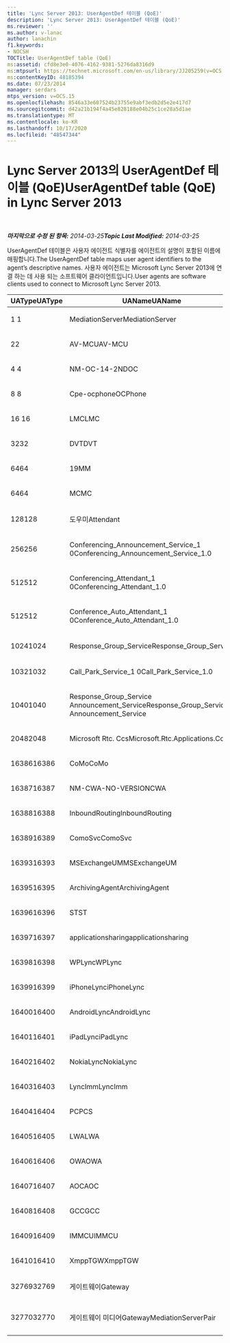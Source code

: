 ```yaml
---
title: 'Lync Server 2013: UserAgentDef 테이블 (QoE)'
description: 'Lync Server 2013: UserAgentDef 테이블 (QoE)'
ms.reviewer: ''
ms.author: v-lanac
author: lanachin
f1.keywords:
- NOCSH
TOCTitle: UserAgentDef table (QoE)
ms:assetid: cfd8e3e0-4076-4162-9381-5276da8316d9
ms:mtpsurl: https://technet.microsoft.com/en-us/library/JJ205259(v=OCS.15)
ms:contentKeyID: 48185394
ms.date: 07/23/2014
manager: serdars
mtps_version: v=OCS.15
ms.openlocfilehash: 8546a33e607524b23755e9abf3edb2d5e2e417d7
ms.sourcegitcommit: d42a21b194f4a45e828188e04b25c1ce28a5d1ae
ms.translationtype: MT
ms.contentlocale: ko-KR
ms.lasthandoff: 10/17/2020
ms.locfileid: "48547344"
---
```

# <a name="useragentdef-table-qoe-in-lync-server-2013"></a><span data-ttu-id="45173-103">Lync Server 2013의 UserAgentDef 테이블 (QoE)</span><span class="sxs-lookup"><span data-stu-id="45173-103">UserAgentDef table (QoE) in Lync Server 2013</span></span>

<div data-xmlns="http://www.w3.org/1999/xhtml">

<div class="topic" data-xmlns="http://www.w3.org/1999/xhtml" data-msxsl="urn:schemas-microsoft-com:xslt" data-cs="https://msdn.microsoft.com/">

<div data-asp="https://msdn2.microsoft.com/asp">



</div>

<div id="mainSection">

<div id="mainBody">

<span> </span>

<span data-ttu-id="45173-104">_**마지막으로 수정 된 항목:** 2014-03-25_</span><span class="sxs-lookup"><span data-stu-id="45173-104">_**Topic Last Modified:** 2014-03-25_</span></span>

<span data-ttu-id="45173-105">UserAgentDef 테이블은 사용자 에이전트 식별자를 에이전트의 설명이 포함된 이름에 매핑합니다.</span><span class="sxs-lookup"><span data-stu-id="45173-105">The UserAgentDef table maps user agent identifiers to the agent’s descriptive names.</span></span> <span data-ttu-id="45173-106">사용자 에이전트는 Microsoft Lync Server 2013에 연결 하는 데 사용 되는 소프트웨어 클라이언트입니다.</span><span class="sxs-lookup"><span data-stu-id="45173-106">User agents are software clients used to connect to Microsoft Lync Server 2013.</span></span>


<table>
<colgroup>
<col style="width: 33%" />
<col style="width: 33%" />
<col style="width: 33%" />
</colgroup>
<thead>
<tr class="header">
<th><span data-ttu-id="45173-107">UAType</span><span class="sxs-lookup"><span data-stu-id="45173-107">UAType</span></span></th>
<th><span data-ttu-id="45173-108">UAName</span><span class="sxs-lookup"><span data-stu-id="45173-108">UAName</span></span></th>
<th><span data-ttu-id="45173-109">UACategory</span><span class="sxs-lookup"><span data-stu-id="45173-109">UACategory</span></span></th>
</tr>
</thead>
<tbody>
<tr class="odd">
<td><p><span data-ttu-id="45173-110">1 </span><span class="sxs-lookup"><span data-stu-id="45173-110">1</span></span></p></td>
<td><p><span data-ttu-id="45173-111">MediationServer</span><span class="sxs-lookup"><span data-stu-id="45173-111">MediationServer</span></span></p></td>
<td><p><span data-ttu-id="45173-112">MediationServer</span><span class="sxs-lookup"><span data-stu-id="45173-112">MediationServer</span></span></p></td>
</tr>
<tr class="even">
<td><p><span data-ttu-id="45173-113">2</span><span class="sxs-lookup"><span data-stu-id="45173-113">2</span></span></p></td>
<td><p><span data-ttu-id="45173-114">AV-MCU</span><span class="sxs-lookup"><span data-stu-id="45173-114">AV-MCU</span></span></p></td>
<td><p><span data-ttu-id="45173-115">AV-MCU</span><span class="sxs-lookup"><span data-stu-id="45173-115">AV-MCU</span></span></p></td>
</tr>
<tr class="odd">
<td><p><span data-ttu-id="45173-116">4 </span><span class="sxs-lookup"><span data-stu-id="45173-116">4</span></span></p></td>
<td><p><span data-ttu-id="45173-117">NM-OC-14-2ND</span><span class="sxs-lookup"><span data-stu-id="45173-117">OC</span></span></p></td>
<td><p><span data-ttu-id="45173-118">NM-OC-14-2ND</span><span class="sxs-lookup"><span data-stu-id="45173-118">OC</span></span></p></td>
</tr>
<tr class="even">
<td><p><span data-ttu-id="45173-119">8 </span><span class="sxs-lookup"><span data-stu-id="45173-119">8</span></span></p></td>
<td><p><span data-ttu-id="45173-120">Cpe-ocphone</span><span class="sxs-lookup"><span data-stu-id="45173-120">OCPhone</span></span></p></td>
<td><p><span data-ttu-id="45173-121">Cpe-ocphone</span><span class="sxs-lookup"><span data-stu-id="45173-121">OCPhone</span></span></p></td>
</tr>
<tr class="odd">
<td><p><span data-ttu-id="45173-122">16 </span><span class="sxs-lookup"><span data-stu-id="45173-122">16</span></span></p></td>
<td><p><span data-ttu-id="45173-123">LMC</span><span class="sxs-lookup"><span data-stu-id="45173-123">LMC</span></span></p></td>
<td><p><span data-ttu-id="45173-124">LMC</span><span class="sxs-lookup"><span data-stu-id="45173-124">LMC</span></span></p></td>
</tr>
<tr class="even">
<td><p><span data-ttu-id="45173-125">32</span><span class="sxs-lookup"><span data-stu-id="45173-125">32</span></span></p></td>
<td><p><span data-ttu-id="45173-126">DVT</span><span class="sxs-lookup"><span data-stu-id="45173-126">DVT</span></span></p></td>
<td><p><span data-ttu-id="45173-127">DVT</span><span class="sxs-lookup"><span data-stu-id="45173-127">DVT</span></span></p></td>
</tr>
<tr class="odd">
<td><p><span data-ttu-id="45173-128">64</span><span class="sxs-lookup"><span data-stu-id="45173-128">64</span></span></p></td>
<td><p><span data-ttu-id="45173-129">19</span><span class="sxs-lookup"><span data-stu-id="45173-129">MM</span></span></p></td>
<td><p><span data-ttu-id="45173-130">19</span><span class="sxs-lookup"><span data-stu-id="45173-130">MM</span></span></p></td>
</tr>
<tr class="even">
<td><p><span data-ttu-id="45173-131">64</span><span class="sxs-lookup"><span data-stu-id="45173-131">64</span></span></p></td>
<td><p><span data-ttu-id="45173-132">MC</span><span class="sxs-lookup"><span data-stu-id="45173-132">MC</span></span></p></td>
<td><p><span data-ttu-id="45173-133">19</span><span class="sxs-lookup"><span data-stu-id="45173-133">MM</span></span></p></td>
</tr>
<tr class="odd">
<td><p><span data-ttu-id="45173-134">128</span><span class="sxs-lookup"><span data-stu-id="45173-134">128</span></span></p></td>
<td><p><span data-ttu-id="45173-135">도우미</span><span class="sxs-lookup"><span data-stu-id="45173-135">Attendant</span></span></p></td>
<td><p><span data-ttu-id="45173-136">도우미</span><span class="sxs-lookup"><span data-stu-id="45173-136">Attendant</span></span></p></td>
</tr>
<tr class="even">
<td><p><span data-ttu-id="45173-137">256</span><span class="sxs-lookup"><span data-stu-id="45173-137">256</span></span></p></td>
<td><p><span data-ttu-id="45173-138">Conferencing_Announcement_Service_1 0</span><span class="sxs-lookup"><span data-stu-id="45173-138">Conferencing_Announcement_Service_1.0</span></span></p></td>
<td><p><span data-ttu-id="45173-139">인증</span><span class="sxs-lookup"><span data-stu-id="45173-139">CAS</span></span></p></td>
</tr>
<tr class="odd">
<td><p><span data-ttu-id="45173-140">512</span><span class="sxs-lookup"><span data-stu-id="45173-140">512</span></span></p></td>
<td><p><span data-ttu-id="45173-141">Conferencing_Attendant_1 0</span><span class="sxs-lookup"><span data-stu-id="45173-141">Conferencing_Attendant_1.0</span></span></p></td>
<td><p><span data-ttu-id="45173-142">CAA</span><span class="sxs-lookup"><span data-stu-id="45173-142">CAA</span></span></p></td>
</tr>
<tr class="even">
<td><p><span data-ttu-id="45173-143">512</span><span class="sxs-lookup"><span data-stu-id="45173-143">512</span></span></p></td>
<td><p><span data-ttu-id="45173-144">Conference_Auto_Attendant_1 0</span><span class="sxs-lookup"><span data-stu-id="45173-144">Conference_Auto_Attendant_1.0</span></span></p></td>
<td><p><span data-ttu-id="45173-145">CAA</span><span class="sxs-lookup"><span data-stu-id="45173-145">CAA</span></span></p></td>
</tr>
<tr class="odd">
<td><p><span data-ttu-id="45173-146">1024</span><span class="sxs-lookup"><span data-stu-id="45173-146">1024</span></span></p></td>
<td><p><span data-ttu-id="45173-147">Response_Group_Service</span><span class="sxs-lookup"><span data-stu-id="45173-147">Response_Group_Service</span></span></p></td>
<td><p><span data-ttu-id="45173-148">컴파일하지</span><span class="sxs-lookup"><span data-stu-id="45173-148">RGS</span></span></p></td>
</tr>
<tr class="even">
<td><p><span data-ttu-id="45173-149">1032</span><span class="sxs-lookup"><span data-stu-id="45173-149">1032</span></span></p></td>
<td><p><span data-ttu-id="45173-150">Call_Park_Service_1 0</span><span class="sxs-lookup"><span data-stu-id="45173-150">Call_Park_Service_1.0</span></span></p></td>
<td><p><span data-ttu-id="45173-151">CPS</span><span class="sxs-lookup"><span data-stu-id="45173-151">CPS</span></span></p></td>
</tr>
<tr class="odd">
<td><p><span data-ttu-id="45173-152">1040</span><span class="sxs-lookup"><span data-stu-id="45173-152">1040</span></span></p></td>
<td><p><span data-ttu-id="45173-153">Response_Group_Service Announcement_Service</span><span class="sxs-lookup"><span data-stu-id="45173-153">Response_Group_Service Announcement_Service</span></span></p></td>
<td><p><span data-ttu-id="45173-154">에</span><span class="sxs-lookup"><span data-stu-id="45173-154">AS</span></span></p></td>
</tr>
<tr class="even">
<td><p><span data-ttu-id="45173-155">2048</span><span class="sxs-lookup"><span data-stu-id="45173-155">2048</span></span></p></td>
<td><p><span data-ttu-id="45173-156">Microsoft Rtc. Ccs</span><span class="sxs-lookup"><span data-stu-id="45173-156">Microsoft.Rtc.Applications.Ccs</span></span></p></td>
<td><p><span data-ttu-id="45173-157">CCS</span><span class="sxs-lookup"><span data-stu-id="45173-157">CCS</span></span></p></td>
</tr>
<tr class="odd">
<td><p><span data-ttu-id="45173-158">16386</span><span class="sxs-lookup"><span data-stu-id="45173-158">16386</span></span></p></td>
<td><p><span data-ttu-id="45173-159">CoMo</span><span class="sxs-lookup"><span data-stu-id="45173-159">CoMo</span></span></p></td>
<td><p><span data-ttu-id="45173-160">CoMo</span><span class="sxs-lookup"><span data-stu-id="45173-160">CoMo</span></span></p></td>
</tr>
<tr class="even">
<td><p><span data-ttu-id="45173-161">16387</span><span class="sxs-lookup"><span data-stu-id="45173-161">16387</span></span></p></td>
<td><p><span data-ttu-id="45173-162">NM-CWA-NO-VERSION</span><span class="sxs-lookup"><span data-stu-id="45173-162">CWA</span></span></p></td>
<td><p><span data-ttu-id="45173-163">NM-CWA-NO-VERSION</span><span class="sxs-lookup"><span data-stu-id="45173-163">CWA</span></span></p></td>
</tr>
<tr class="odd">
<td><p><span data-ttu-id="45173-164">16388</span><span class="sxs-lookup"><span data-stu-id="45173-164">16388</span></span></p></td>
<td><p><span data-ttu-id="45173-165">InboundRouting</span><span class="sxs-lookup"><span data-stu-id="45173-165">InboundRouting</span></span></p></td>
<td><p><span data-ttu-id="45173-166">InboundRouting</span><span class="sxs-lookup"><span data-stu-id="45173-166">InboundRouting</span></span></p></td>
</tr>
<tr class="even">
<td><p><span data-ttu-id="45173-167">16389</span><span class="sxs-lookup"><span data-stu-id="45173-167">16389</span></span></p></td>
<td><p><span data-ttu-id="45173-168">ComoSvc</span><span class="sxs-lookup"><span data-stu-id="45173-168">ComoSvc</span></span></p></td>
<td><p><span data-ttu-id="45173-169">ComoSvc</span><span class="sxs-lookup"><span data-stu-id="45173-169">ComoSvc</span></span></p></td>
</tr>
<tr class="odd">
<td><p><span data-ttu-id="45173-170">16393</span><span class="sxs-lookup"><span data-stu-id="45173-170">16393</span></span></p></td>
<td><p><span data-ttu-id="45173-171">MSExchangeUM</span><span class="sxs-lookup"><span data-stu-id="45173-171">MSExchangeUM</span></span></p></td>
<td><p><span data-ttu-id="45173-172">ExUM</span><span class="sxs-lookup"><span data-stu-id="45173-172">ExUM</span></span></p></td>
</tr>
<tr class="even">
<td><p><span data-ttu-id="45173-173">16395</span><span class="sxs-lookup"><span data-stu-id="45173-173">16395</span></span></p></td>
<td><p><span data-ttu-id="45173-174">ArchivingAgent</span><span class="sxs-lookup"><span data-stu-id="45173-174">ArchivingAgent</span></span></p></td>
<td><p><span data-ttu-id="45173-175">ARCHAGENT</span><span class="sxs-lookup"><span data-stu-id="45173-175">ARCHAGENT</span></span></p></td>
</tr>
<tr class="odd">
<td><p><span data-ttu-id="45173-176">16396</span><span class="sxs-lookup"><span data-stu-id="45173-176">16396</span></span></p></td>
<td><p><span data-ttu-id="45173-177">ST</span><span class="sxs-lookup"><span data-stu-id="45173-177">ST</span></span></p></td>
<td><p><span data-ttu-id="45173-178">ST</span><span class="sxs-lookup"><span data-stu-id="45173-178">ST</span></span></p></td>
</tr>
<tr class="even">
<td><p><span data-ttu-id="45173-179">16397</span><span class="sxs-lookup"><span data-stu-id="45173-179">16397</span></span></p></td>
<td><p><span data-ttu-id="45173-180">applicationsharing</span><span class="sxs-lookup"><span data-stu-id="45173-180">applicationsharing</span></span></p></td>
<td><p><span data-ttu-id="45173-181">ASMCU</span><span class="sxs-lookup"><span data-stu-id="45173-181">ASMCU</span></span></p></td>
</tr>
<tr class="odd">
<td><p><span data-ttu-id="45173-182">16398</span><span class="sxs-lookup"><span data-stu-id="45173-182">16398</span></span></p></td>
<td><p><span data-ttu-id="45173-183">WPLync</span><span class="sxs-lookup"><span data-stu-id="45173-183">WPLync</span></span></p></td>
<td><p><span data-ttu-id="45173-184">WPLync</span><span class="sxs-lookup"><span data-stu-id="45173-184">WPLync</span></span></p></td>
</tr>
<tr class="even">
<td><p><span data-ttu-id="45173-185">16399</span><span class="sxs-lookup"><span data-stu-id="45173-185">16399</span></span></p></td>
<td><p><span data-ttu-id="45173-186">iPhoneLync</span><span class="sxs-lookup"><span data-stu-id="45173-186">iPhoneLync</span></span></p></td>
<td><p><span data-ttu-id="45173-187">iPhoneLync</span><span class="sxs-lookup"><span data-stu-id="45173-187">iPhoneLync</span></span></p></td>
</tr>
<tr class="odd">
<td><p><span data-ttu-id="45173-188">16400</span><span class="sxs-lookup"><span data-stu-id="45173-188">16400</span></span></p></td>
<td><p><span data-ttu-id="45173-189">AndroidLync</span><span class="sxs-lookup"><span data-stu-id="45173-189">AndroidLync</span></span></p></td>
<td><p><span data-ttu-id="45173-190">AndroidLync</span><span class="sxs-lookup"><span data-stu-id="45173-190">AndroidLync</span></span></p></td>
</tr>
<tr class="even">
<td><p><span data-ttu-id="45173-191">16401</span><span class="sxs-lookup"><span data-stu-id="45173-191">16401</span></span></p></td>
<td><p><span data-ttu-id="45173-192">iPadLync</span><span class="sxs-lookup"><span data-stu-id="45173-192">iPadLync</span></span></p></td>
<td><p><span data-ttu-id="45173-193">iPadLync</span><span class="sxs-lookup"><span data-stu-id="45173-193">iPadLync</span></span></p></td>
</tr>
<tr class="odd">
<td><p><span data-ttu-id="45173-194">16402</span><span class="sxs-lookup"><span data-stu-id="45173-194">16402</span></span></p></td>
<td><p><span data-ttu-id="45173-195">NokiaLync</span><span class="sxs-lookup"><span data-stu-id="45173-195">NokiaLync</span></span></p></td>
<td><p><span data-ttu-id="45173-196">NokiaLync</span><span class="sxs-lookup"><span data-stu-id="45173-196">NokiaLync</span></span></p></td>
</tr>
<tr class="even">
<td><p><span data-ttu-id="45173-197">16403</span><span class="sxs-lookup"><span data-stu-id="45173-197">16403</span></span></p></td>
<td><p><span data-ttu-id="45173-198">LyncImm</span><span class="sxs-lookup"><span data-stu-id="45173-198">LyncImm</span></span></p></td>
<td><p><span data-ttu-id="45173-199">LyncImm</span><span class="sxs-lookup"><span data-stu-id="45173-199">LyncImm</span></span></p></td>
</tr>
<tr class="odd">
<td><p><span data-ttu-id="45173-200">16404</span><span class="sxs-lookup"><span data-stu-id="45173-200">16404</span></span></p></td>
<td><p><span data-ttu-id="45173-201">PC</span><span class="sxs-lookup"><span data-stu-id="45173-201">PCS</span></span></p></td>
<td><p><span data-ttu-id="45173-202">PC</span><span class="sxs-lookup"><span data-stu-id="45173-202">PCS</span></span></p></td>
</tr>
<tr class="even">
<td><p><span data-ttu-id="45173-203">16405</span><span class="sxs-lookup"><span data-stu-id="45173-203">16405</span></span></p></td>
<td><p><span data-ttu-id="45173-204">LWA</span><span class="sxs-lookup"><span data-stu-id="45173-204">LWA</span></span></p></td>
<td><p><span data-ttu-id="45173-205">LWA</span><span class="sxs-lookup"><span data-stu-id="45173-205">LWA</span></span></p></td>
</tr>
<tr class="odd">
<td><p><span data-ttu-id="45173-206">16406</span><span class="sxs-lookup"><span data-stu-id="45173-206">16406</span></span></p></td>
<td><p><span data-ttu-id="45173-207">OWA</span><span class="sxs-lookup"><span data-stu-id="45173-207">OWA</span></span></p></td>
<td><p><span data-ttu-id="45173-208">OWA</span><span class="sxs-lookup"><span data-stu-id="45173-208">OWA</span></span></p></td>
</tr>
<tr class="even">
<td><p><span data-ttu-id="45173-209">16407</span><span class="sxs-lookup"><span data-stu-id="45173-209">16407</span></span></p></td>
<td><p><span data-ttu-id="45173-210">AOC</span><span class="sxs-lookup"><span data-stu-id="45173-210">AOC</span></span></p></td>
<td><p><span data-ttu-id="45173-211">AOC</span><span class="sxs-lookup"><span data-stu-id="45173-211">AOC</span></span></p></td>
</tr>
<tr class="odd">
<td><p><span data-ttu-id="45173-212">16408</span><span class="sxs-lookup"><span data-stu-id="45173-212">16408</span></span></p></td>
<td><p><span data-ttu-id="45173-213">GCC</span><span class="sxs-lookup"><span data-stu-id="45173-213">GCC</span></span></p></td>
<td><p><span data-ttu-id="45173-214">GCC</span><span class="sxs-lookup"><span data-stu-id="45173-214">GCC</span></span></p></td>
</tr>
<tr class="even">
<td><p><span data-ttu-id="45173-215">16409</span><span class="sxs-lookup"><span data-stu-id="45173-215">16409</span></span></p></td>
<td><p><span data-ttu-id="45173-216">IMMCU</span><span class="sxs-lookup"><span data-stu-id="45173-216">IMMCU</span></span></p></td>
<td><p><span data-ttu-id="45173-217">IMMCU</span><span class="sxs-lookup"><span data-stu-id="45173-217">IMMCU</span></span></p></td>
</tr>
<tr class="odd">
<td><p><span data-ttu-id="45173-218">16410</span><span class="sxs-lookup"><span data-stu-id="45173-218">16410</span></span></p></td>
<td><p><span data-ttu-id="45173-219">XmppTGW</span><span class="sxs-lookup"><span data-stu-id="45173-219">XmppTGW</span></span></p></td>
<td><p><span data-ttu-id="45173-220">XmppGateway</span><span class="sxs-lookup"><span data-stu-id="45173-220">XmppGateway</span></span></p></td>
</tr>
<tr class="even">
<td><p><span data-ttu-id="45173-221">32769</span><span class="sxs-lookup"><span data-stu-id="45173-221">32769</span></span></p></td>
<td><p><span data-ttu-id="45173-222">게이트웨이</span><span class="sxs-lookup"><span data-stu-id="45173-222">Gateway</span></span></p></td>
<td><p><span data-ttu-id="45173-223">게이트웨이</span><span class="sxs-lookup"><span data-stu-id="45173-223">Gateway</span></span></p></td>
</tr>
<tr class="odd">
<td><p><span data-ttu-id="45173-224">32770</span><span class="sxs-lookup"><span data-stu-id="45173-224">32770</span></span></p></td>
<td><p><span data-ttu-id="45173-225">게이트웨이 미디어</span><span class="sxs-lookup"><span data-stu-id="45173-225">GatewayMediationServerPair</span></span></p></td>
<td><p><span data-ttu-id="45173-226">게이트웨이 미디어</span><span class="sxs-lookup"><span data-stu-id="45173-226">GatewayMediationServerPair</span></span></p></td>
</tr>
</tbody>
</table>


</div>

<span> </span>

</div>

</div>

</div>

